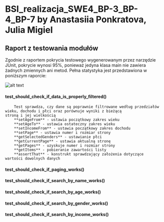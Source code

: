 # BSI_realizacja_SWE4_BP-3_BP-4_BP-7 by Anastasiia Ponkratova, Julia Migiel
## Raport z testowania modułów
Zgodnie z raportem pokrycia testowego wygenerowanym przez narzędzie JUnit, pokrycie wynosi 95%, ponieważ jedyna klasa main nie zawiera żadnych zmiennych ani metod. Pełna statystyka jest przedstawiona w poniższym raporcie:

![alt text](https://github.com/s20488/BSI_realizacja_SWE4_BP-3_BP-4_BP-7/blob/main/test_coverage.png?raw=true)

#### test_should_check_if_data_is_properly_filtered()
        Test sprawdza, czy dane są poprawnie filtrowane według przedziałów wieku, dochodu i płci oraz porównuje wyniki z bieżącą             stroną i jej wielkością
        **setAgeFrom** - ustawia początkowy zakres wieku
        **setAgeTo** - ustawia ostateczny zakres wieku
        **setIncomeFrom** - ustawia początkowy zakres dochodu 
        **setPage** - ustawia numer i rozmiar strony
        **getSelectedGenders** - ustawianie płci
        **getCurrentPage** - ustawia aktualną stronę
        **getPages** - uzyskuje numer i rozmiar strony
        **getItems** - pobieranie zawartości listy
        **assertThat** - konstrukt sprawdzający założenia dotyczące wartości dowolnych danych
        
#### test_should_check_if_paging_works()


#### test_should_check_if_search_by_name_works()

#### test_should_check_if_search_by_age_works()

#### test_should_check_if_search_by_gender_works()

#### test_should_check_if_search_by_income_works()
